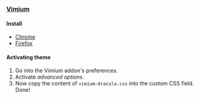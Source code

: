 ### [Vimium](https://vimium.github.io/)

#### Install

* [Chrome](https://chrome.google.com/webstore/detail/vimium/dbepggeogbaibhgnhhndojpepiihcmeb)
* [Firefox](https://addons.mozilla.org/en-US/firefox/addon/vimium-ff/)

#### Activating theme

1. Go into the Vimium addon's preferences.
1. Activate *advanced options*.
1. Now copy the content of `vimium-dracula.css` into the custom CSS field. Done!